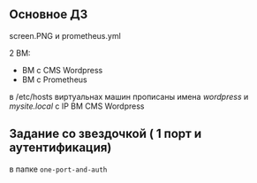 ## Основное ДЗ
screen.PNG и prometheus.yml

2 ВМ:
 * ВМ с CMS Wordpress
 * ВМ с Prometheus

в /etc/hosts виртуальнах машин прописаны имена *wordpress* и *mysite.local* с IP ВМ CMS Wordpress

## Задание со звездочкой ( 1 порт и аутентификация)
 в папке  `one-port-and-auth`